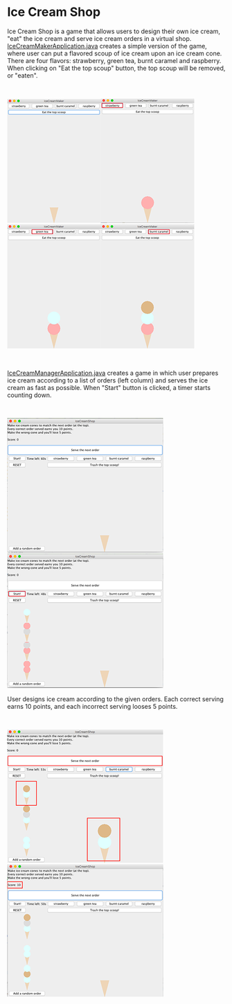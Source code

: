 # Ice Cream Shop

Ice Cream Shop is a game that allows users to design their own ice cream, "eat" the ice cream and serve ice cream orders in a virtual shop. [IceCreamMakerApplication.java](https://github.com/vantrinh7/IceCreamShop/blob/master/src/IceCreamMakerApplication.java) creates a simple version of the game, where user can put a flavored scoup of ice cream upon an ice cream cone. There are four flavors: strawberry, green tea, burnt caramel and raspberry. When clicking on "Eat the top scoup" button, the top scoup will be removed, or "eaten".

<br>

![0](misc/0.png)![1](misc/1.png)![3](misc/3.png)![4](misc/4.png)

<br>

[IceCreamManagerApplication.java](https://github.com/vantrinh7/IceCreamShop/blob/master/src/IceCreamManagerApplication.java) creates a game in which user prepares ice cream according to a list of orders (left column) and serves the ice cream as fast as possible. When "Start" button is clicked, a timer starts counting down. 

<br>

![begin](misc/begin.png)  ![start](misc/start.png)

User designs ice cream according to the given orders. Each correct serving earns 10 points, and each incorrect serving looses 5 points. 

<br>

![match](misc/match.png)  ![serve](misc/serve.png)

<br>








